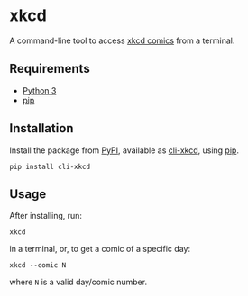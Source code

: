 # xkcd

A command-line tool to access [xkcd comics](https://xkcd.com) from a terminal.

## Requirements

- [Python 3](https://python.org)
- [pip](https://packaging.python.org/tutorials/installing-packages/)
## Installation

Install the package from [PyPI](https://pypi.org), available as [cli-xkcd](https://pypi.org/project/cli-xkcd/), using [pip](https://packaging.python.org/tutorials/installing-packages/).

```shell
pip install cli-xkcd
```

## Usage

After installing, run:
```shell
xkcd
```

in a terminal, or, to get a comic of a specific day:

```shell
xkcd --comic N
```

where `N` is a valid day/comic number.
